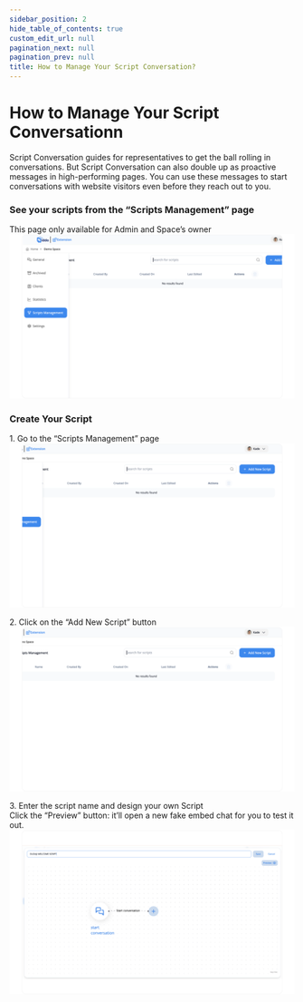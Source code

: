 ```yaml
---
sidebar_position: 2
hide_table_of_contents: true
custom_edit_url: null
pagination_next: null
pagination_prev: null
title: How to Manage Your Script Conversation?
---
```

# How to Manage Your Script Conversationn

Script Conversation guides for representatives to get the ball rolling in conversations. But Script Conversation can also double up as proactive messages in high-performing pages. You can use these messages to start conversations with website visitors even before they reach out to you.

### See your scripts from the “Scripts Management” page 
This page only available for Admin and Space’s owner
![ ](./img/manage-script-conversation-1.png)

### Create Your Script

1\. Go to the “Scripts Management” page
![ ](./img/manage-script-conversation-2.png)

2\. Click on the “Add New Script” button
![ ](./img/manage-script-conversation-3.png)

3\. Enter the script name and design your own Script  
   Click the “Preview” button: it’ll open a new fake embed chat for you to test it out.
![ ](./img/manage-script-conversation-4.png)

